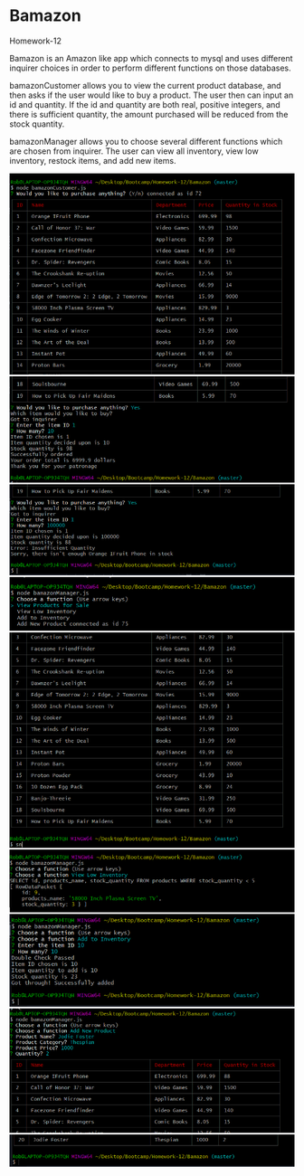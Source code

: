 # Bamazon
Homework-12


Bamazon is an Amazon like app which connects to mysql and uses different inquirer choices in order to perform different functions on those databases.

bamazonCustomer allows you to view the current product database, and then asks if the user would like to buy a product. The user then can input an id and quantity. If the id and quantity are both real, positive integers, and there is sufficient quantity, the amount purchased will be reduced from the stock quantity.

bamazonManager allows you to choose several different functions which are chosen from inquirer. The user can view all inventory, view low inventory, restock items, and add new items.

![image info](workingpics/proof1.png)
![image info](workingpics/proof2.png)
![image info](workingpics/proof3.png)
![image info](workingpics/proof4.png)
![image info](workingpics/proof5.png)
![image info](workingpics/proof6.png)
![image info](workingpics/proof7.png)
![image info](workingpics/proof8.png)
![image info](workingpics/proof9.png)